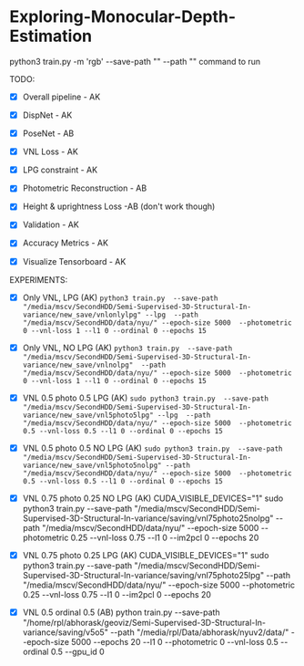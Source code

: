# Exploring-Monocular-Depth-Estimation

python3 train.py -m 'rgb' --save-path "<path to save>" --path "<data for NYU>"
command to run

TODO:

- [x] Overall pipeline - AK
- [x] DispNet - AK
- [X] PoseNet - AB
- [x] VNL Loss - AK
- [x] LPG constraint - AK
- [x] Photometric Reconstruction - AB
- [x] Height & uprightness Loss -AB (don't work though)
- [x] Validation - AK
- [x] Accuracy Metrics - AK
- [X] Visualize Tensorboard - AK


EXPERIMENTS:

- [x] Only VNL, LPG (AK) ``` python3 train.py  --save-path "/media/mscv/SecondHDD/Semi-Supervised-3D-Structural-In-variance/new_save/vnlonlylpg" --lpg  --path "/media/mscv/SecondHDD/data/nyu/" --epoch-size 5000  --photometric 0 --vnl-loss 1 --l1 0 --ordinal 0 --epochs 15 ```
- [x]  Only VNL,  NO LPG (AK) ```python3 train.py  --save-path "/media/mscv/SecondHDD/Semi-Supervised-3D-Structural-In-variance/new_save/vnlnolpg"  --path "/media/mscv/SecondHDD/data/nyu/" --epoch-size 5000  --photometric 0 --vnl-loss 1 --l1 0 --ordinal 0 --epochs 15 ```
- [x] VNL 0.5 photo 0.5 LPG (AK) ```sudo python3 train.py  --save-path "/media/mscv/SecondHDD/Semi-Supervised-3D-Structural-In-variance/new_save/vnl5photo5lpg" --lpg  --path "/media/mscv/SecondHDD/data/nyu/" --epoch-size 5000  --photometric 0.5 --vnl-loss 0.5 --l1 0 --ordinal 0 --epochs 15```
- [x] VNL 0.5 photo 0.5  NO LPG (AK) ```sudo python3 train.py  --save-path "/media/mscv/SecondHDD/Semi-Supervised-3D-Structural-In-variance/new_save/vnl5photo5nolpg" --path "/media/mscv/SecondHDD/data/nyu/" --epoch-size 5000  --photometric 0.5 --vnl-loss 0.5 --l1 0 --ordinal 0 --epochs 15```
- [x] VNL 0.75 photo 0.25  NO LPG (AK) CUDA_VISIBLE_DEVICES="1" sudo python3 train.py  --save-path "/media/mscv/SecondHDD/Semi-Supervised-3D-Structural-In-variance/saving/vnl75photo25nolpg" --path "/media/mscv/SecondHDD/data/nyu/" --epoch-size 5000  --photometric 0.25 --vnl-loss 0.75 --l1 0 --im2pcl 0 --epochs 20
- [x] VNL 0.75 photo 0.25 LPG (AK) CUDA_VISIBLE_DEVICES="1" sudo python3 train.py  --save-path "/media/mscv/SecondHDD/Semi-Supervised-3D-Structural-In-variance/saving/vnl75photo25lpg" --path "/media/mscv/SecondHDD/data/nyu/" --epoch-size 5000  --photometric 0.25 --vnl-loss 0.75 --l1 0 --im2pcl 0 --epochs 20
- [x] VNL 0.5 ordinal 0.5 (AB) python train.py  --save-path "/home/rpl/abhorask/geoviz/Semi-Supervised-3D-Structural-In-variance/saving/v5o5"   --path "/media/rpl/Data/abhorask/nyuv2/data/" --epoch-size 5000 --epochs 20 --l1 0 --photometric 0 --vnl-loss 0.5  --ordinal 0.5 --gpu_id 0

